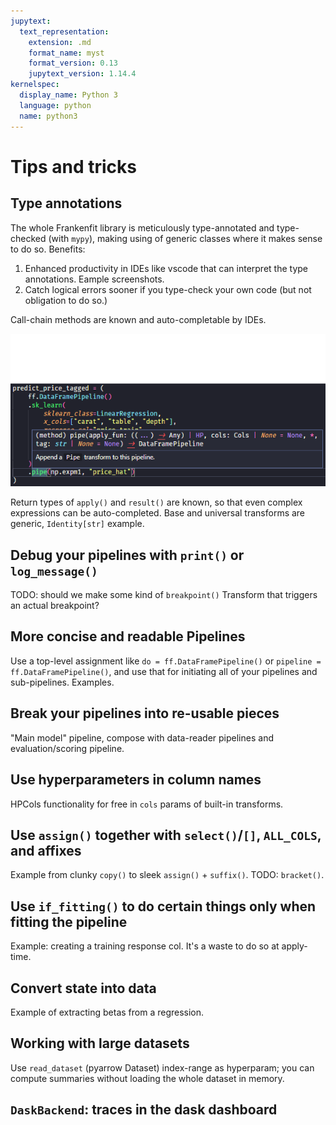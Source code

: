 ```yaml
---
jupytext:
  text_representation:
    extension: .md
    format_name: myst
    format_version: 0.13
    jupytext_version: 1.14.4
kernelspec:
  display_name: Python 3
  language: python
  name: python3
---
```


# Tips and tricks

## Type annotations

The whole Frankenfit library is meticulously type-annotated and type-checked (with
`mypy`), making using of generic classes where it makes sense to do so. Benefits:

1. Enhanced productivity in IDEs like vscode that can interpret the type annotations.
   Eample screenshots.
2. Catch logical errors sooner if you type-check your own code (but not obligation to
   do so.)

Call-chain methods are known and auto-completable by IDEs.

![screenshot-pipeline](_static/sshot-vscode-intellisense-frankenfit-pipeline.png)

Return types of `apply()` and `result()` are known, so that even complex expressions can
be auto-completed. Base and universal transforms are generic, `Identity[str]` example.

## Debug your pipelines with `print()` or `log_message()`

TODO: should we make some kind of `breakpoint()` Transform that triggers an actual
breakpoint?

## More concise and readable Pipelines

Use a top-level assignment like `do = ff.DataFramePipeline()` or `pipeline =
ff.DataFramePipeline()`, and use that for initiating all of your pipelines and
sub-pipelines. Examples.

## Break your pipelines into re-usable pieces

"Main model" pipeline, compose with data-reader pipelines and evaluation/scoring
pipeline.

## Use hyperparameters in column names

HPCols functionality for free in `cols` params of built-in transforms. 

## Use `assign()` together with `select()`/`[]`, `ALL_COLS`, and affixes

Example from clunky `copy()` to sleek `assign()` + `suffix()`. TODO: `bracket()`.

## Use `if_fitting()` to do certain things only when fitting the pipeline

Example: creating a training response col. It's a waste to do so at apply-time.

## Convert state into data

Example of extracting betas from a regression.

## Working with large datasets

Use `read_dataset` (pyarrow Dataset) index-range as hyperparam; you can compute
summaries without loading the whole dataset in memory.

## `DaskBackend`: traces in the dask dashboard
